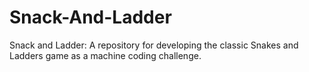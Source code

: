 # Snack-And-Ladder
Snack and Ladder: A repository for developing the classic Snakes and Ladders game as a machine coding challenge.

